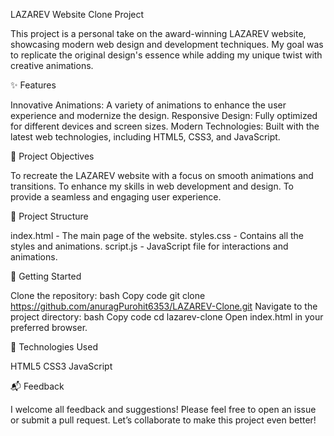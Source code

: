 LAZAREV Website Clone Project

This project is a personal take on the award-winning LAZAREV website, showcasing modern web design and development techniques. My goal was to replicate the original design's essence while adding my unique twist with creative animations.

✨ Features

Innovative Animations: A variety of animations to enhance the user experience and modernize the design.
Responsive Design: Fully optimized for different devices and screen sizes.
Modern Technologies: Built with the latest web technologies, including HTML5, CSS3, and JavaScript.

🎯 Project Objectives

To recreate the LAZAREV website with a focus on smooth animations and transitions.
To enhance my skills in web development and design.
To provide a seamless and engaging user experience.

📂 Project Structure

index.html - The main page of the website.
styles.css - Contains all the styles and animations.
script.js - JavaScript file for interactions and animations.

🚀 Getting Started

Clone the repository:
bash
Copy code
git clone https://github.com/anuragPurohit6353/LAZAREV-Clone.git
Navigate to the project directory:
bash
Copy code
cd lazarev-clone
Open index.html in your preferred browser.

🔧 Technologies Used

HTML5
CSS3
JavaScript

📬 Feedback

I welcome all feedback and suggestions! Please feel free to open an issue or submit a pull request. Let’s collaborate to make this project even better!
